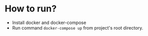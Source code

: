 # How to run?

* Install docker and docker-compose
* Run command `docker-compose up` from project's root directory.
